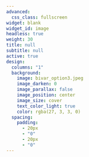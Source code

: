 ```yaml
---
advanced:
  css_class: fullscreen
widget: blank
widget_id: image
headless: true
weight: 30
title: null
subtitle: null
active: true
design:
  columns: "1"
  background:
    image: bivar_option3.jpeg
    image_darken: 0
    image_parallax: false
    image_position: center
    image_size: cover
    text_color_light: true
    color: rgba(27, 3, 3, 0)
  spacing:
    padding:
      - 20px
      - "0"
      - 20px
      - "0"
---
```

